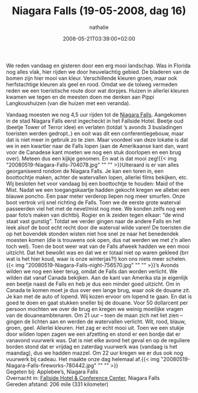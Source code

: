 ﻿---
title: Niagara Falls (19-05-2008, dag 16)
author: nathalie
type: post
date: 2008-05-21T03:39:00+02:00
url: /weblog/2008/05/21/niagara-falls-19-05-2008-dag-16-2/
commentFolder: 2008-05-21-niagara-falls-19-05-2008-dag-16-2
categories:
- Vakantie
tags:
- Amerika
- Oost-kant
resources:
- src: 20080519-Niagara-Falls-704078.jpg
- src: 20080519-Niagara-Falls-night-756570.jpg
- src: 20080519-Niagara-Falls-fireworks-780442.jpg

---
We reden vandaag en gisteren door een erg mooi landschap. Was in Florida nog alles vlak, hier rijden we door heuvelachtig gebied. De bladeren van de bomen zijn hier mooi van kleur. Verschillende kleuren groen, maar ook herfstachtige kleuren als geel en rood. Omdat we de tolweg vermeden reden we een toeristische route door wat dorpjes. Huizen in allerlei kleuren kwamen we tegen en de meesten doen me denken aan Pippi Langkoushuizen (van die huizen met een veranda).  

Vandaag moesten we nog 4,5 uur rijden tot de [Niagara Falls](http://nl.wikipedia.org/wiki/Niagarawatervallen). Aangekomen in de stad Niagara Falls eerst ingecheckt in het Fallside Hotel. Beetje oud (beetje Tower of Terror idee) en verlaten (totdat ’s avonds 3 busladingen toeristen werden gedropt..) en ooit was dit een conferentiegebouw, maar dat is niet meer in gebruik zo te zien. Maar voordeel van deze lokatie is dat we in een kwartier naar de Falls lopen (aan de Amerikaanse kant dan, want voor de Canadese kant moeten we nog een stuk doorlopen en een brug over). Meteen dus een kijkje genomen. En wat is dat mooi zeg!{{< img "20080519-Niagara-Falls-704078.jpg" ""  "" >}}Uiteraard is er van alles georganiseerd rondom de Niagara Falls. Je kan een toren in, een boottochtje maken, achter de watervallen lopen, allerlei films bekijken, etc. Wij besloten het voor vandaag bij een boottochtje te houden: Maid of the Mist. Nadat we een toegangskaartje hadden gekocht kregen we allebei een blauwe poncho. Een paar meter verderop liepen nog meer smurfen. Onze boot vertrok vrij snel richting de Falls. Toen we de eerste grote waterval passeerden viel het met de nevel/mist nog mee. We konden zelfs nog een paar foto’s maken van dichtbij. Rogier en ik zeiden tegen elkaar: “de wind staat vast gunstig”. Totdat we verder gingen naar de andere Falls en het leek alsof de boot echt recht door die waterval wilde varen! De toeristen die op het bovendek stonden wisten niet hoe snel ze naar het benedendek moesten komen (die is trouwens ook open, dus nat werden we met z’n allen toch wel). Toen de boot weer wat van de Falls afweek hadden we een mooi uitzicht. Dat het bewolkt was en dat we er totaal niet op waren gekleed (brr wat is het hier koud, waar is onze winterjas?!) kon ons niets meer schelen.{{< img "20080519-Niagara-Falls-night-756570.jpg" ""  "" >}}’s Avonds wilden we nog een keer terug, omdat de Falls dan worden verlicht. We wilden dat vanaf Canada bekijken. Aan de kant van Amerika sta je eigenlijk een beetje naast de Falls en heb je dus een minder goed uitzicht. Om in Canada te komen moet je dus over een lange brug, waar ook de douane zit. Je kan met de auto of lopend. Wij kozen ervoor om lopend te gaan. En dat is goed te doen en gaat stukken sneller bij de douane. Voor 50 dollarcent per persoon mochten we over de brug en kregen we weinig moeilijke vragen van de douaneambtenaren. Om 21 uur – toen de maan zich net liet zien – gingen de lichten aan en werden de watervallen verlicht. Wit, rood, blauw, groen, geel. Allerlei kleuren. Het zag er echt mooi uit. Toen we een stukje door wilden lopen zagen we een afzetting en stond er een bordje dat er vanavond vuurwerk was. Dat is niet elke avond het geval en op de reguliere borden stond dat er vrijdag en zaterdag vuurwerk was (vandaag is het maandag), dus we hadden mazzel. Om 22 uur kregen we er dus ook nog vuurwerk bij cadeau. Het maakte onze dag helemaal af.{{< img "20080519-Niagara-Falls-fireworks-780442.jpg" ""  "" >}}  
Gegeten bij: Applebee’s, Niagara Falls  
Overnacht in: [Fallside Hotel & Conference Center](http://www.fallsidehotel.net/), Niagara Falls  
Gereden afstand:  206 mile (331 kilometer)
